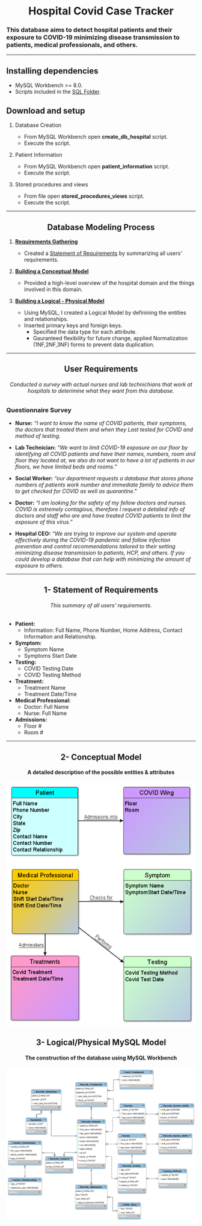 # <div align="center">  Hospital Covid Case Tracker </div>
###	This database aims to detect hospital patients and their exposure to COVID-19 minimizing disease transmission to patients, medical professionals, and others.
----------------------------------------------------------------------------------
##	Installing dependencies
*	MySQL Workbench >= 8.0.
*	Scripts included in the [SQL Folder](https://github.com/HmSalah/COVID_case_tracker/tree/main/SQL).
##	Download and setup
1.	Database Creation
	*	From MySQL Workbench open **create_db_hospital** script.
	*	Execute the script.
	
2.	Patient Information
	*	From MySQL Workbench open **patient_information** script.
	*	Execute the script.
	
3.	Stored procedures and views
	*	From file open **stored_procedures_views** script.
	*	Execute the script.
-----------------------------------------------------------------------------------	
##	<div align="center"> Database Modeling Process </div> 	 ##
1.	**[Requirements Gathering](https://github.com/HmSalah/COVID_case_tracker/blob/main/README.md#-user-requirements-)**
	*	Created a [Statement of Requirements](https://github.com/HmSalah/COVID_case_tracker/blob/main/README.md#--1--statement-of-requirements) by summarizing all users’ requirements. 
	
2.	**[Building a Conceptual Model](https://github.com/HmSalah/COVID_case_tracker/blob/main/README.md#-2--conceptual-model-)**
  	*	Provided a high-level overview of the hospital domain and the things involved in this domain.
	
3.	**[Building a Logical - Physical Model](https://github.com/HmSalah/COVID_case_tracker/blob/main/README.md#-3--logicalphysical-mysql-model-)**
	*	Using MySQL, I created a Logical Model by definining the entities and relationships.
	*	Inserted primary keys and foreign keys.
     	*	Specified the data type for each attribute.
     	*	Gauranteed flexibility for future change, applied Normalization (1NF,2NF,3NF) forms to prevent data duplication.


-----------------------------------------------------------------------------------	
##  <div align="center"> User Requirements </div> 
######	<div align="center"> Conducted a survey with actual nurses and lab technichians that work at hospitals to deterimine what they want from this database.  </div>
### Questionnaire Survey
*	**Nurse:** *“I want to know the name of COVID patients, their symptoms, the doctors that treated them and when they Last tested for COVID and method of testing.*
* 	**Lab Technician:** *“We want to limit COVID-19 exposure on our floor by identifying all COVID patients and have their names, numbers, room and floor they located at, we also do not want to have a lot of patients in our floors, we have limited beds and rooms.”*

* 	**Social Worker:** *“our department requests a database that stores phone numbers of patients work number and immediate family to advice them to get checked for COVID as well as quarantine."*

* 	**Doctor:** *“I am looking for the safety of my fellow doctors and nurses. COVID is extremely contagious, therefore I request a detailed info of doctors and staff who are and have treated COVID patients to limit the exposure of this virus.”*

* 	**Hospital CEO:** *“We are trying to improve our system and operate effectively during the COVID-19 pandemic and follow infection prevention and control recommendations tailored to their setting minimizing disease transmission to patients, HCP, and others. If you could develop a database that can help with minimizing the amount of exposure to others.*

-----------------------------------------------------------------------------------	
##  <div align="center">  1- Statement of Requirements 

###### <div align="center"> This summary of all users’ requirements.</div>

* **Patient:** 
  - Information: Full Name, Phone Number, Home Address, Contact Information and Relationship.
* **Symptom:** 
  - Symptom Name	
  - Symptoms Start Date
* **Testing:**
  - COVID Testing Date
  - COVID Testing Method
* **Treatment:**
  - Treatment Name
  - Treatment Date/Time
* **Medical Professional:**
  - Doctor: Full Name
  - Nurse: Full Name
* **Admissions:**
  - Floor #
  - Room  #

-----------------------------------------------------------------------------------
##	<div align="center"> 2- Conceptual Model </div>
####	<div align="center"> 	A detailed description of the possible entities & attributes </div> 
<p align="center">  <img src="https://github.com/HmSalah/COVID_case_tracker/blob/889f18aefd219a4eafa80da7c1251c7364d597d5/ER%20Diagram%20Models/conceptual_model.png" alt="animated" /></p>

##	<div align="center"> 3- Logical/Physical MySQL Model </div>
####	<div align="center">The construction of the database using MySQL Workbench </div>
<p align="center"> <img src="https://github.com/HmSalah/COVID_case_tracker/blob/57e29dae1aea4948381600842c3591f0aa836aa6/ER%20Diagram%20Models/logical_physical_model.png"  alt="animated" /></p>


